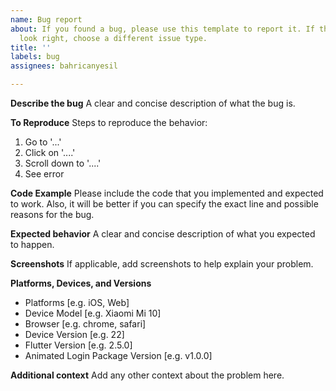 ```yaml
---
name: Bug report
about: If you found a bug, please use this template to report it. If this doesn’t
  look right, choose a different issue type.
title: ''
labels: bug
assignees: bahricanyesil

---
```


**Describe the bug**
A clear and concise description of what the bug is.

**To Reproduce**
Steps to reproduce the behavior:
1. Go to '...'
2. Click on '....'
3. Scroll down to '....'
4. See error

**Code Example**
Please include the code that you implemented and expected to work. Also, it will be better if you can specify the exact line and possible reasons for the bug.

**Expected behavior**
A clear and concise description of what you expected to happen.

**Screenshots**
If applicable, add screenshots to help explain your problem.

**Platforms, Devices, and Versions**
 - Platforms [e.g. iOS, Web]
 - Device Model [e.g. Xiaomi Mi 10]
 - Browser [e.g. chrome, safari]
 - Device Version [e.g. 22]
 - Flutter Version [e.g. 2.5.0]
 - Animated Login Package Version [e.g. v1.0.0]

**Additional context**
Add any other context about the problem here.
